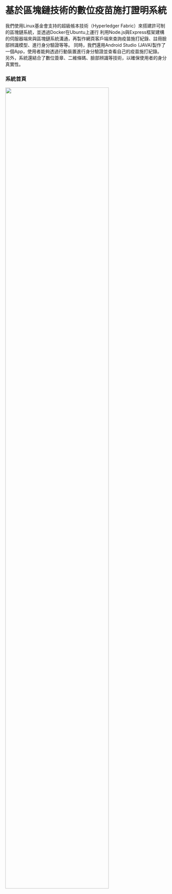 # 基於區塊鏈技術的數位疫苗施打證明系統
我們使用Linux基金會支持的超級帳本技術（Hyperledger Fabric）來搭建許可制的區塊鏈系統，並透過Docker在Ubuntu上運行
利用Node.js與Express框架建構的伺服器端來與區塊鏈系統溝通，再製作網頁客戶端來查詢疫苗施打紀錄、註冊臉部辨識模型、進行身分驗證等等。
同時，我們還用Android Studio (JAVA)製作了一個App，使用者能夠透過行動裝置進行身分驗證並查看自己的疫苗施打紀錄。
另外，系統還結合了數位簽章、二維條碼、臉部辨識等技術，以確保使用者的身分真實性。

### 系統首頁  
<image src = 'https://github.com/jack880910/fabcar-2.5.0/blob/master/fabcar-app-win/img/%E7%B3%BB%E7%B5%B1%E9%A6%96%E9%A0%81.png' width = '80%'>
